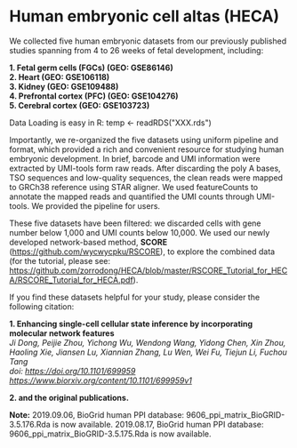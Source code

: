 # Human embryonic cell altas (HECA)

We collected five human embryonic datasets from our previously published studies spanning from 4 to 26 weeks of fetal development, including:

**1. Fetal germ cells (FGCs) (GEO: GSE86146)  
2. Heart (GEO: GSE106118)  
3. Kidney (GEO: GSE109488)  
4. Prefrontal cortex (PFC) (GEO: GSE104276)  
5. Cerebral cortex (GEO: GSE103723)**

Data Loading is easy in R: temp <- readRDS("XXX.rds")

Importantly, we re-organized the five datasets using uniform pipeline and format, which provided a rich and convenient resource for studying human embryonic development. In brief, barcode and UMI information were extracted by UMI-tools form raw reads. After discarding the poly A bases, TSO sequences and low-quality sequences, the clean reads were mapped to GRCh38 reference using STAR aligner. We used featureCounts to annotate the mapped reads and quantified the UMI counts through UMI-tools. We provided the pipeline for users.

These five datasets have been filtered: we discarded cells with gene number below 1,000 and UMI counts below 10,000. We used our newly developed network-based method, **SCORE** (https://github.com/wycwycpku/RSCORE), to explore the combined data (for the tutorial, please see: https://github.com/zorrodong/HECA/blob/master/RSCORE_Tutorial_for_HECA/RSCORE_Tutorial_for_HECA.pdf).

If you find these datasets helpful for your study, please consider the following citation:

**1. Enhancing single-cell cellular state inference by incorporating molecular network features**  
   *Ji Dong, Peijie Zhou, Yichong Wu, Wendong Wang, Yidong Chen, Xin Zhou, Haoling Xie, Jiansen Lu, Xiannian Zhang, Lu Wen, Wei Fu, Tiejun Li, Fuchou Tang  
   doi: https://doi.org/10.1101/699959  
   https://www.biorxiv.org/content/10.1101/699959v1*

**2. and the original publications.**

**Note:**
2019.09.06, BioGrid human PPI database: 9606_ppi_matrix_BioGRID-3.5.176.Rda is now available.
2019.08.17, BioGrid human PPI database: 9606_ppi_matrix_BioGRID-3.5.175.Rda is now available.
